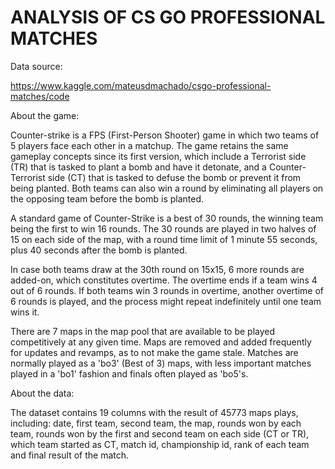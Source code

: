 # ANALYSIS OF CS GO PROFESSIONAL MATCHES

Data source:

https://www.kaggle.com/mateusdmachado/csgo-professional-matches/code

About the game:

Counter-strike is a FPS (First-Person Shooter) game in which two teams of 5 players face each other in a matchup. The game retains the same gameplay concepts since its first version, which include a Terrorist side (TR) that is tasked to plant a bomb and have it detonate, and a Counter-Terrorist side (CT) that is tasked to defuse the bomb or prevent it from being planted. Both teams can also win a round by eliminating all players on the opposing team before the bomb is planted.

A standard game of Counter-Strike is a best of 30 rounds, the winning team being the first to win 16 rounds. The 30 rounds are played in two halves of 15 on each side of the map, with a round time limit of 1 minute 55 seconds, plus 40 seconds after the bomb is planted.

In case both teams draw at the 30th round on 15x15, 6 more rounds are added-on, which constitutes overtime. The overtime ends if a team wins 4 out of 6 rounds. If both teams win 3 rounds in overtime, another overtime of 6 rounds is played, and the process might repeat indefinitely until one team wins it.

There are 7 maps in the map pool that are available to be played competitively at any given time. Maps are removed and added frequently for updates and revamps, as to not make the game stale. Matches are normally played as a 'bo3' (Best of 3) maps, with less important matches played in a 'bo1' fashion and finals often played as 'bo5's.

About the data:

The dataset contains 19 columns with the result of 45773 maps plays, including: date, first team, second team, the map, rounds won by each team, rounds won by the first and second team on each side (CT or TR), which team started as CT, match id, championship id, rank of each team and final result of the match.
